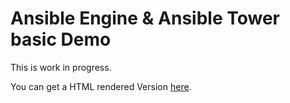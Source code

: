 # Ansible Engine & Ansible Tower basic Demo

This is work in progress.

You can get a HTML rendered Version [here](https://adoc.redhat.partners/lab/build-github.php?guid=REPL&file=ansible-demo-guide.adoc&dir=/Tuxos/ansible-demo/master/).

